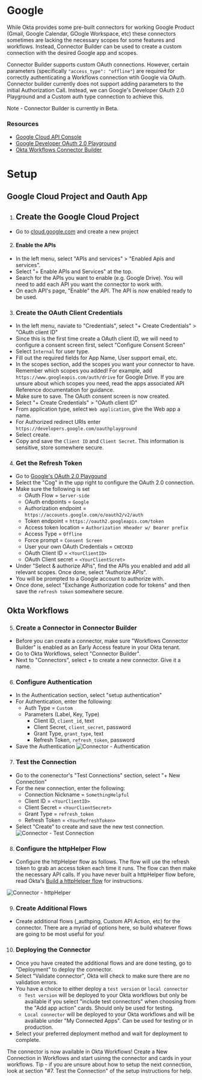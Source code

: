 # Google
While Okta provides some pre-built connectors for working Google Product (Gmail, Google Calendar, GOogle Workspace, etc) these connectors sometimes are lacking the necessary scopes for some features and workflows. Instead, Connector Builder can be used to create a custom connection with the desired Google app and scopes.

Connector Builder supports custom OAuth connections. However, certain parameters (specifically `"access_type": "offline"`) are required for correctly authenticating a Workflows connection wtih Google via OAuth. Connector builder currently does not support adding parameters to the initial Authorization Call. Instead, we can Google's Developer OAuth 2.0 Playground and a Custom auth type connection to achieve this.


Note - Connector Builder is currently in Beta. 

### Resources
* [Google Cloud API Console](https://console.cloud.google.com/apis/dashboard)
* [Google Developer OAuth 2.0 Playground](https://developers.google.com/oauthplayground/)
* [Okta Workflows Connector Builder](https://help.okta.com/wf/en-us/Content/Topics/Workflows/connector-builder/connector-builder.htm)

# Setup

## Google Cloud Project and Oauth App

1. ## Create the Google Cloud Project
* Go to [cloud.google.com](https://console.cloud.google.com/) and create a new project 

2. #### Enable the APIs
* In the left menu, select "APIs and services" > "Enabled Apis and services". 
* Select "+ Enable APIs and Services" at the top.
* Search for the APIs you want to enable (e.g. Google Drive). You will need to add each API you want the connector to work with.
* On each API's page, "Enable" the API. The API is now enabled ready to be used.

3. ### Create the OAuth Client Credentials
* In the left menu, naviate to "Credentials", select "+ Create Credentials" > "OAuth client ID"
* Since this is the first time create a OAuth client ID, we will need to configure a consent screen first, select "Configure Consent Screen"
* Select `Internal` for user type.
* Fill out the required fields for App Name, User support email, etc.
* In the scopes section, add the scopes you want your connector to have. Remember which scopes you added! For example, add `https://www.googleapis.com/auth/drive` for Google Drive.  If you are unsure about which scopes you need, read the apps associated API Reference documentation for guidance. 
* Make sure to save. The OAuth consent screen is now created.
* Select "+ Create Credentials" >  "OAuth client ID"
* From application type, select `Web application`, give the Web app a name.
* For Authorized redirect URIs enter `https://developers.google.com/oauthplayground`
* Select create.
* Copy and save the `Client ID` and `Client Secret`. This information is sensitive, store somewhere secure.

4. ### Get the Refresh Token
* Go to [Google's OAuth 2.0 Playgound](https://developers.google.com/oauthplayground/)
* Select the "Cog" in the upp right to configure the OAuth 2.0 connection.
* Make sure the following is set
    * OAuth Flow = `Server-side`
    * OAuth endpoints = `Google`
    * Authorization endpoint = `https://accounts.google.com/o/oauth2/v2/auth`
    * Token endpoint = `https://oauth2.googleapis.com/token`
    * Access token location = `Authorization Hheader w/ Bearer prefix`
    * Access Type = `Offline`
    * Force prompt = `Consent Screen`
    * User your own OAuth Credentials = `CHECKED`
    * OAuth Client ID = `<YourClientID>`
    * OAuth Client secret = `<YourClientScret>`
* Under "Select & authorize APis", find the APIs you enabled and add all relevant scopes. Once done, select "Authorize APIs".
* You will be prompted to a Google account to authorize with.
* Once done, select "Exchange Authorization code for tokens" and then save the `refresh token` somewhere secure.

## Okta Workflows

5. ### Create a Connector in Connector Builder
* Before you can create a connector, make sure "Workflows Connector Builder" is enabled as an Early Access feature in your Okta tenant.
* Go to Okta Workflows, select "Connector Builder".
* Next to "Connectors", select + to create a new connector. Give it a name.

6. ### Configure Authentication
* In the Authentication section, select "setup authentication"
* For Authentication, enter the following:
    * Auth Type = `Custom`
    * Parameters (Label, Key, Type)
        * Client ID, `client_id`, text
        * Client Secret, `client_secret`, password
        * Grant Type, `grant_type`, text
        * Refresh Token, `refresh_token`, password
* Save the Authentication
![Connector - Authentication](/Connectors/Google/Connector%20-%20Authentication.png)

7. ### Test the Connection
* Go to the conenector's "Test Connections" section, select "+ New Connection"
* For the new connection, enter the following:
    * Connection Nickname = `SomethingHelpful`
    * Client ID = `<YourClientID>`
    * Client Secret = `<YourClientSecret>`
    * Grant Type = `refresh_token`
    * Refresh Token = `<YourRefreshToken>`
* Select "Create" to create and save the new test connection.
![Connector - Test Connection](/Connectors/Google/Connector%20-%20Test%20Connection.png)

8. ### Configure the httpHelper Flow
* Configure the httpHelper flow as follows. The flow will use the refresh token to grab an access token each time it runs. The flow can then make the necessary API calls. If you have never built a httpHelper flow before, read Okta's [Build a httpHelper flow](https://help.okta.com/wf/en-us/Content/Topics/Workflows/connector-builder/capia-httphelper.htm) for instructions.

![Connector - httpHelper](/Connectors/Google/Connector%20-%20httpHelper.png)

9. ### Create Additional Flows
* Create additional flows (_authping, Custom API Action, etc) for the connector. There are a myriad of options here, so build whatever flows are going to be most useful for you!

10. ### Deploying the Connector
* Once you have created the additional flows and are done testing, go to "Deployment" to deploy the connector.
* Select "Validate connector", Okta will check to make sure there are no validation errors.
* You have a choice to either deploy a `test version` or `local connector`
    * `Test version` will be deployed to your Okta workflows but only be available if you select "include test connectors" when choosing from the "Add app action" cards. Should only be used for testing.
    * `Local connector` will be deployed to your Okta workflows and will be available under "My Connected Apps". Can be used for testing or in production.
* Select your preferred deployment method and wait for deployment to complete.

The connector is now available in Okta Workflows! Create a New Connection in Workflows and start usinng the connector and cards in your workflows.
Tip - if you are unsure about how to setup the next connection, look at section "#7. Test the Connection" of the setup instructions for help.